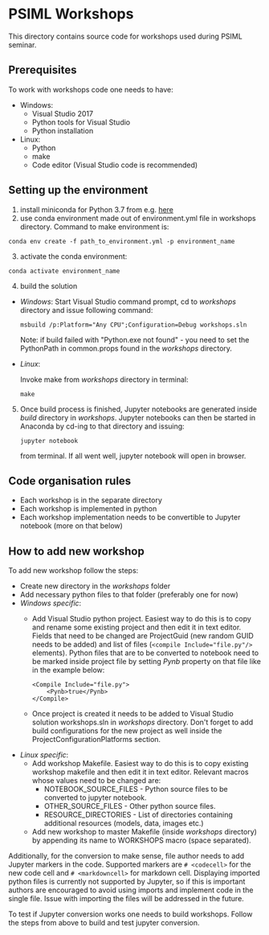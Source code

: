 # PSIML Workshops

This directory contains source code for workshops used during PSIML seminar.

## Prerequisites

To work with workshops code one needs to have:
* Windows:
  * Visual Studio 2017
  * Python tools for Visual Studio
  * Python installation
* Linux:
  * Python
  * make
  * Code editor (Visual Studio code is recommended)

## Setting up the environment
1. install miniconda for Python 3.7 from e.g. [here](https://docs.conda.io/en/latest/miniconda.html)
2. use conda environment made out of environment.yml file in workshops directory. Command to make environment is:
  ```
  conda env create -f path_to_environment.yml -p environment_name
  ```
3. activate the conda environment:
  ```
  conda activate environment_name
  ```
4. build the solution
  * *Windows*:
    Start Visual Studio command prompt, cd to *workshops* directory and issue following command:
    ```
    msbuild /p:Platform="Any CPU";Configuration=Debug workshops.sln
    ```
    Note: if build failed with "Python.exe not found" - you need to set the PythonPath in common.props found in the *workshops* directory.
  * *Linux*:
  
    Invoke make from *workshops* directory in terminal:
    ```
    make
    ```
5. Once build process is finished, Jupyter notebooks are generated inside *build* directory in *workshops*. Jupyter notebooks can then be started in Anaconda by cd-ing to that directory and issuing:
    ```
    jupyter notebook
    ```
    from terminal. If all went well, jupyter notebook will open in browser.


## Code organisation rules

* Each workshop is in the separate directory
* Each workshop is implemented in python
* Each workshop implementation needs to be convertible to Jupyter notebook (more on that below)

## How to add new workshop

To add new workshop follow the steps:
* Create new directory in the *workshops* folder
* Add necessary python files to that folder (preferably one for now)
* *Windows specific*:
  * Add Visual Studio python project. Easiest way to do this is to copy and rename some existing project and then edit it in text editor. Fields that need to be changed are ProjectGuid (new random GUID needs to be added) and list of files (`<compile Include="file.py"/>` elements). Python files that are to be converted to notebook need to be marked inside project file by setting *Pynb* property on that file like in the example below:

    ```
    <Compile Include="file.py">
        <Pynb>true</Pynb>
    </Compile>
    ```
  * Once project is created it needs to be added to Visual Studio solution workshops.sln in *workshops* directory. Don't forget to add build configurations for the new project as well inside the ProjectConfigurationPlatforms section.
* *Linux specific*:
  * Add workshop Makefile. Easiest way to do this is to copy existing workshop makefile and then edit it in text editor. Relevant macros whose values need to be changed are:
    * NOTEBOOK_SOURCE_FILES - Python source files to be converted to jupyter notebook.
    * OTHER_SOURCE_FILES - Other python source files.
    * RESOURCE_DIRECTORIES - List of directories containing additional resources (models, data, images etc.)
  * Add new workshop to master Makefile (inside *workshops* directory) by appending its name to WORKSHOPS macro (space separated).

Additionally, for the conversion to make sense, file author needs to add Jupyter markers in the code. Supported markers are `# <codecell>` for the new code cell and `# <markdowncell>` for markdown cell.
Displaying imported python files is currently not supported by Jupyter, so if this is important authors are encouraged to avoid using imports and implement code in the single file. Issue with importing the files will be addressed in the future.

To test if Jupyter conversion works one needs to build workshops. Follow the steps from above to build and test jupyter conversion.
